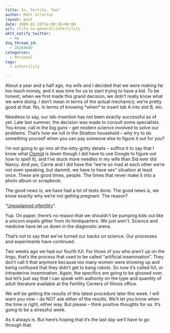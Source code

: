 ```yaml
---
title: In, fertile. Tee?
author: Matt Stratton
layout: post
date: 2009-02-10T14:00:36+00:00
url: /life-in-general/infertility
aktt_notify_twitter:
  - no
dsq_thread_id:
  - 28264649
categories:
  - Personal
tags:
  - infertility

---
```

About a year and a half ago, my wife and I decided that we were making far too much money, and it was time for us to start trying to have a kid. To be honest, when we first made this grand decision, we didn&#8217;t really know what we were doing. I don&#8217;t mean in terms of the actual mechanics; we&#8217;re pretty good at that. No, in terms of knowing \*when\* to insert tab A into slot B, etc.

Needless to say, our tab-insertion has not been exactly successful as of yet. Late last summer, the decision was made to consult some specialists. You know, call in the big guns &#8211; get modern science involved to solve our problems. That&#8217;s how we roll in the Stratton household &#8211; why try to do something yourself when you can pay someone else to figure it out for you?

I&#8217;m not going to go into all the nitty-gritty details &#8211; suffice it to say that I know what <a href="https://en.wikipedia.org/wiki/Clomid" target="_blank">Clomid</a> is (even though I did have to use Google to figure out how to spell it), and I&#8217;ve stuck more needles in my wife than Sid ever did Nancy. And yes, Carrie and I did have the &#8220;we&#8217;re so mad at each other we&#8217;re not even speaking, but dammit, we have to have sex&#8221; situation at least once. These are good times, people. The times that never make it into a photo album or scrapbook.

The good news is, we have had a lot of tests done. The good news is, we know exactly why we&#8217;re not getting pregnant. The reason?

&#8220;<a href="https://en.wikipedia.org/wiki/Infertility#Unexplained_infertility" target="_blank">Unexplained infertility</a>&#8220;.

Yup. On paper, there&#8217;s no reason that we shouldn&#8217;t be pumping kids out like a unicorn expels glitter from its hindquarters. We just aren&#8217;t. Science and medicine have let us down in the diagnostic arena.

That&#8217;s not to say that we&#8217;ve turned our backs on science. Our processes and experiments have continued.

Two weeks ago we had our fourth IUI. For those of you who aren&#8217;t up on the lingo, that&#8217;s the process that used to be called &#8220;artificial insemination&#8221;. They don&#8217;t call it that anymore because too many women were showing up and being confused that they didn&#8217;t get to bang robots. So now it&#8217;s called IUI, or intrauterine insemination. Again, the specifics are going to be glossed over, but let&#8217;s just say that I can speak with authority on the type and quantity of adult literature available at the Fertility Centers of Illinois office.

We will be getting the results of this latest procedure later this week. I will warn you now &#8211; do NOT ask either of the results. We&#8217;ll let you know when the time is right, either way. But please &#8211; think positive thoughts for us. It&#8217;s going to be a stressful week.

As it always is. But here&#8217;s hoping that it&#8217;s the last day we&#8217;ll have to go through that.